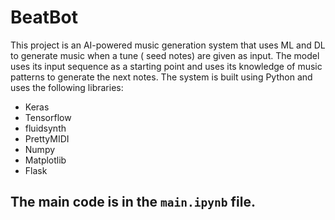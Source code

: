 # BeatBot
This project is an AI-powered music generation system that uses ML and DL to generate music when a tune ( seed notes) are given as input. 
The model uses its input sequence as a starting point and uses its knowledge of music patterns to generate the next notes.
The system is built using Python and uses the following libraries:
* Keras
* Tensorflow
* fluidsynth
* PrettyMIDI
* Numpy
* Matplotlib
* Flask
## The main code is in the `main.ipynb` file.
